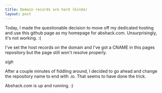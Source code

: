 ```yaml
---
title: Domain records are hard (kinda)
layout: post 
---
```

Today, I made the questionable decision to move off my dedicated hosting and use this github page as my homepage for abshack.com.
Unsurprisingly, it's not working. :(

I've set the host records on the domain and I've got a CNAME in this pages repository but the page still won't resolve properly.

*sigh*

After a couple minutes of fiddling around, I decided to go ahead and change the repository name to end with .io. That seems to have done the trick.

Abshack.com is up and running. :)
